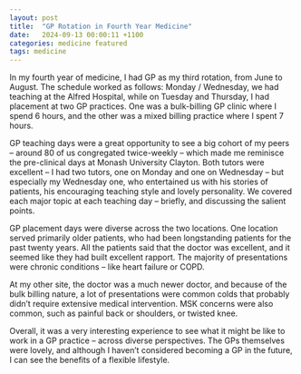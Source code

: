 ```yaml
---
layout: post
title:  "GP Rotation in Fourth Year Medicine"
date:   2024-09-13 00:00:11 +1100
categories: medicine featured
tags: medicine 
---
```

In my fourth year of medicine, I had GP as my third rotation, from June to August. The schedule worked as follows: Monday / Wednesday, we had teaching at the Alfred Hospital, while on Tuesday and Thursday, I had placement at two GP practices. One was a bulk-billing GP clinic where I spend 6 hours, and the other was a mixed billing practice where I spent 7 hours. 

GP teaching days were a great opportunity to see a big cohort of my peers – around 80 of us congregated twice-weekly – which made me reminisce the pre-clinical days at Monash University Clayton. Both tutors were excellent – I had two tutors, one on Monday and one on Wednesday – but especially my Wednesday one, who entertained us with his stories of patients, his encouraging teaching style and lovely personality. We covered each major topic at each teaching day – briefly, and discussing the salient points.

GP placement days were diverse across the two locations. One location served primarily older patients, who had been longstanding patients for the past twenty years. All the patients said that the doctor was excellent, and it seemed like they had built excellent rapport. The majority of presentations were chronic conditions – like heart failure or COPD. 

At my other site, the doctor was a much newer doctor, and because of the bulk billing nature, a lot of presentations were common colds that probably didn’t require extensive medical intervention. MSK concerns were also common, such as painful back or shoulders, or twisted knee.

Overall, it was a very interesting experience to see what it might be like to work in a GP practice – across diverse perspectives. The GPs themselves were lovely, and although I haven’t considered becoming a GP in the future, I can see the benefits of a flexible lifestyle.
